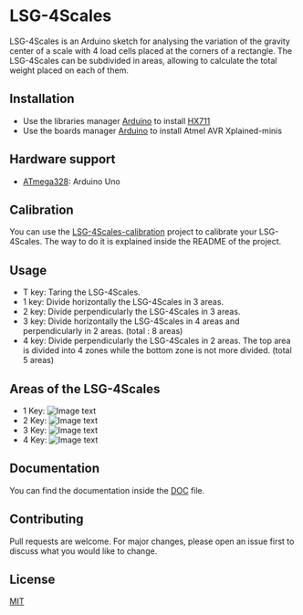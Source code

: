 # LSG-4Scales
LSG-4Scales is an Arduino sketch for analysing the variation of the gravity center of a scale with 4 load cells placed at the corners of a rectangle. The LSG-4Scales can be subdivided in areas, allowing to calculate the total weight placed on each of them.

## Installation
- Use the libraries manager [Arduino](https://www.arduino.cc/en/software) to install [HX711](https://github.com/bogde/HX711)
- Use the boards manager [Arduino](https://www.arduino.cc/en/software) to install Atmel AVR Xplained-minis

## Hardware support
- [ATmega328](https://en.wikipedia.org/wiki/ATmega328): Arduino Uno

## Calibration
You can use the [LSG-4Scales-calibration](https://github.com/FrancoMaxime/lsg-4scales-calibration) project to calibrate your LSG-4Scales. The way to do it is explained inside the README of the project. 

## Usage
- T key: Taring the LSG-4Scales.
- 1 key: Divide horizontally the LSG-4Scales in 3 areas.
- 2 key: Divide perpendicularly the LSG-4Scales in 3 areas.
- 3 key: Divide horizontally the LSG-4Scales in 4 areas and perpendicularly in 2 areas. (total : 8 areas)
- 4 key: Divide perpendicularly the LSG-4Scales in 2 areas. The top area is divided into 4 zones while the bottom zone is not more divided. (total 5 areas)

## Areas of the LSG-4Scales
- 1 Key: ![Image text](https://i.ibb.co/3yZvxKq/area1.png)
- 2 Key: ![Image text](https://i.ibb.co/64CXgdw/area2.png)
- 3 Key: ![Image text](https://i.ibb.co/wwD9MCz/area3.png)
- 4 Key: ![Image text](https://i.ibb.co/QmWrXKV/area4.png)

## Documentation 
You can find the documentation inside the [DOC](https://github.com/FrancoMaxime/lsg-4scales/blob/main/doc/DOC.md) file.

## Contributing
Pull requests are welcome. For major changes, please open an issue first to discuss what you would like to change.

## License
[MIT](https://choosealicense.com/licenses/mit/)

